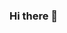 ### Hi there 👋

<!--
**nerddern/nerddern** is a ✨ _special_ ✨ repository because its `README.md` (this file) appears on your GitHub profile.

Here are some ideas to get you started:

- 🔭 I’m currently working on ... making a websute
- 🌱 I’m currently learning ... how to code and make website
- 👯 I’m looking to collaborate on ... making a website
- 🤔 I’m looking for help with ... coding
- 💬 Ask me about ... I am new so i dont know anything lol
- 📫 How to reach me: ... dont for now
- 😄 Pronouns: ... he/him
- ⚡ Fun fact: ... the term "computer bug" probably originated in 1947 when grace hopper found a moth in one of her electromechanical computers
-->
